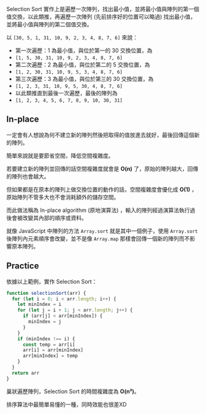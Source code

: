 <!-- Day 11 選我選我選我選我 - Selection Sort -->

Selection Sort 實作上是遍歷一次陣列，找出最小值，並將最小值與陣列的第一個值交換，以此類推，再遍歷一次陣列 (先前排序好的位置可以略過) 找出最小值，並將最小值與陣列的第二個值交換。

以 `[30, 5, 1, 31, 10, 9, 2, 3, 4, 8, 7, 6]` 來說：
- 第一次遍歷：1 為最小值，與位於第一的 30 交換位置，為
- `[1, 5, 30, 31, 10, 9, 2, 3, 4, 8, 7, 6]`
- 第二次遍歷：2 為最小值，與位於第二的 5 交換位置，為
- `[1, 2, 30, 31, 10, 9, 5, 3, 4, 8, 7, 6]`
- 第三次遍歷：3 為最小值，與位於第三的 30 交換位置，為
- `[1, 2, 3, 31, 10, 9, 5, 30, 4, 8, 7, 6]`
- 以此類推直到最後一次遍歷，最後的陣列為
- `[1, 2, 3, 4, 5, 6, 7, 8, 9, 10, 30, 31]`

## In-place

一定會有人想說為何不建立新的陣列然後把取得的值放進去就好，最後回傳這個新的陣列。

簡單來說就是要節省空間，降低空間複雜度。

若要建立新的陣列並回傳的話空間複雜度就會是 **O(n)** 了，原始的陣列越大，回傳的陣列也會越大。

但如果都是在原本的陣列上做交換位置的動作的話，空間複雜度會優化成 **O(1)** ，原始陣列不管多大也不會消耗額外的儲存空間。

而此做法稱為 In-place algorithm (原地演算法) ，輸入的陣列經過演算法執行過後會被改變其內部的順序或資料。

就像 JavaScript 中陣列的方法 `Array.sort` 就是其中一個例子，使用 `Array.sort` 後陣列內元素順序會改變，並不是像 `Array.map` 那樣會回傳一個新的陣列而不影響原本陣列。

## Practice

依據以上範例，實作 Selection Sort：

```js
function selectionSort(arr) {
  for (let i = 0; i < arr.length; i++) {
    let minIndex = i
    for (let j = i + 1; j < arr.length; j++) {
      if (arr[j] < arr[minIndex]) {
        minIndex = j
      }
    }
    if (minIndex !== i) {
      const temp = arr[i]
      arr[i] = arr[minIndex]
      arr[minIndex] = temp
    }
  }
  return arr
}
```

巢狀遍歷陣列，Selection Sort 的時間複雜度為 **O(n²)**。

排序算法中最簡單易懂的一種，同時效能也很差XD
